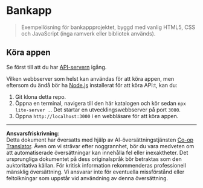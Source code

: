 <!--
CO_OP_TRANSLATOR_METADATA:
{
  "original_hash": "461aa4fc74c6b1789c3a13b5d82c0cd9",
  "translation_date": "2025-08-26T23:07:56+00:00",
  "source_file": "7-bank-project/solution/README.md",
  "language_code": "sv"
}
-->
# Bankapp

> Exempellösning för bankappprojektet, byggd med vanlig HTML5, CSS och JavaScript (inga ramverk eller bibliotek används).

## Köra appen

Se först till att du har [API-servern](../api/README.md) igång.

Vilken webbserver som helst kan användas för att köra appen, men eftersom du ändå bör ha [Node.js](https://nodejs.org) installerat för att köra API:t, kan du:

1. Git klona detta repo.
2. Öppna en terminal, navigera till den här katalogen och kör sedan `npx lite-server .`. Det startar en utvecklingswebbserver på port `3000`.
3. Öppna `http://localhost:3000` i en webbläsare för att köra appen.

---

**Ansvarsfriskrivning**:  
Detta dokument har översatts med hjälp av AI-översättningstjänsten [Co-op Translator](https://github.com/Azure/co-op-translator). Även om vi strävar efter noggrannhet, bör du vara medveten om att automatiserade översättningar kan innehålla fel eller inexaktheter. Det ursprungliga dokumentet på dess originalspråk bör betraktas som den auktoritativa källan. För kritisk information rekommenderas professionell mänsklig översättning. Vi ansvarar inte för eventuella missförstånd eller feltolkningar som uppstår vid användning av denna översättning.